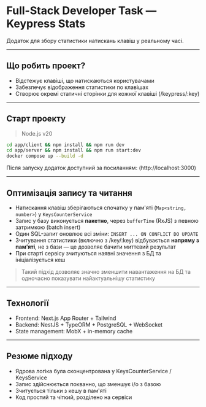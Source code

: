 # Full-Stack Developer Task — Keypress Stats

Додаток для збору статистики натискань клавiш у реальному часi.

---

## Що робить проект?

- Вiдстежує клавiшi, що натискаються користувачами
- Забезпечує вiдображення статистики по клавiшах
- Створює окремі статичні сторiнки для кожної клавiшi (/keypress/\:key)

---

## Старт проекту

> Node.js v20

```bash
cd app/client && npm install && npm run dev
cd app/server && npm install && npm run start:dev
docker compose up --build -d
```

Після запуску додаток доступний за посиланням: (http://localhost:3000)

---

## Оптимізація запису та читання

- Натискання клавіш зберігаються спочатку у пам'яті (`Map<string, number>`) у `KeysCounterService`
- Запис у базу виконується **пакетно**, через `bufferTime` (RxJS) з певною затримкою (batch insert)
- Один SQL-запит оновлює всі зміни: `INSERT ... ON CONFLICT DO UPDATE`
- Зчитування статистики (включно з /key/\:key) відбувається **напряму з памʼяті**, не з бази — це дозволяє бачити миттєвий результат
- При старті сервісу зчитуються наявні значення з БД та ініціалізується кеш

> Такий підхід дозволяє значно зменшити навантаження на БД та одночасно показувати найактуальнішу статистику

---

## Технології

- Frontend: Next.js App Router + Tailwind
- Backend: NestJS + TypeORM + PostgreSQL + WebSocket
- State management: MobX + in-memory cache

---

## Резюме підходу

- Ядрова логiка була сконцентрована у KeysCounterService / KeysService
- Запис здiйснюється покванно, що зменшує i/o з базою
- Зчитується тільки з кешу в пам'ятi
- Код простий та чiткий, роздiлено на сервiси
